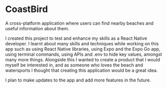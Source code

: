 # CoastBird
A cross-platform application where users can find nearby beaches and useful information about them.


I created this project to test and enhance my skills as a React Native developer. I learnt about many skills and techniques while working on this app such as using React Native libraries, using Expo and the Expo Go app, using terminal commands, using APIs and .env to hide key values, amongst many more things. Alongside this I wanted to create a product that I would myself be interested in, and as someone who loves the beach and watersports I thought that creating this application would be a great idea.

I plan to make updates to the app and add more features in the future.
